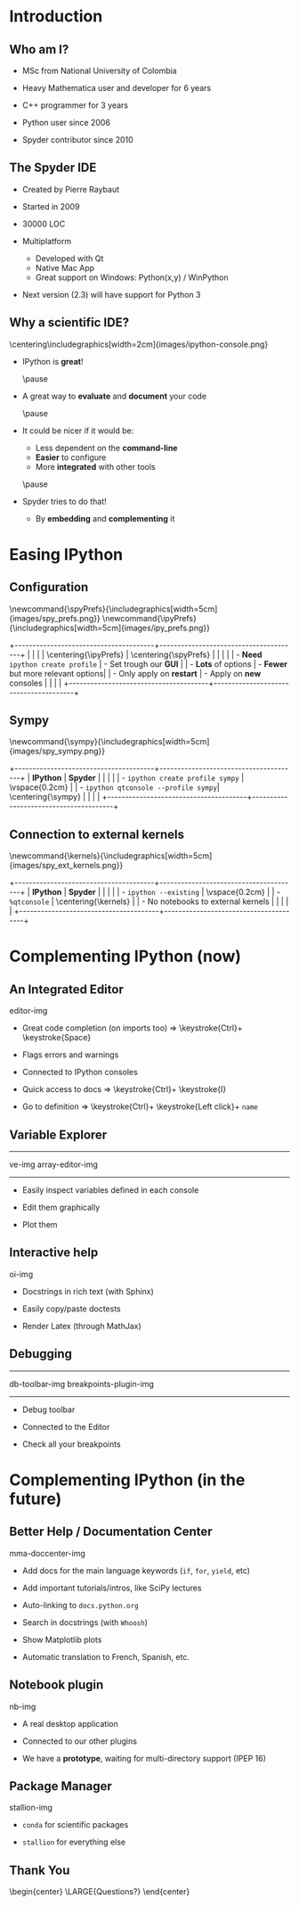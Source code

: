 <!-- -*- mode: markdown; mode: flyspell; mode: auto-fill -*- -->

# Introduction

## Who am I?

* MSc from National University of Colombia

* Heavy Mathematica user and developer for 6 years

* C++ programmer for 3 years

* Python user since 2006

* Spyder contributor since 2010


## The Spyder IDE

* Created by Pierre Raybaut

* Started in 2009

* 30000 LOC

* Multiplatform
    
    - Developed with Qt
    - Native Mac App
    - Great support on Windows: Python(x,y) / WinPython

* Next version (2.3) will have support for Python 3


## Why a scientific IDE?

\centering\includegraphics[width=2cm]{images/ipython-console.png}

<!-- IPython has been the **traditional** entry point to the Python Scientific
    Stack -->

* IPython is **great**!

    \pause

* A great way to **evaluate** and **document** your code

    \pause

* It could be nicer if it would be:
    
    - Less dependent on the **command-line**
    - **Easier** to configure
    - More **integrated** with other tools
      
    \pause
     
* Spyder tries to do that!

    - By **embedding** and **complementing** it

<!-- ----------------------------------------------- -->

# Easing IPython

## Configuration

\newcommand{\spyPrefs}{\includegraphics[width=5cm]{images/spy_prefs.png}}
\newcommand{\ipyPrefs}{\includegraphics[width=5cm]{images/ipy_prefs.png}}

+---------------------------------------+---------------------------------------+
|                                       |                                       |
|  \centering{\ipyPrefs}                |  \centering{\spyPrefs}                |
|                                       |                                       |
|  - **Need** `ipython create profile`  |  - Set trough our **GUI**             |
|  - **Lots** of options                |  - **Fewer** but more relevant options|
|  - Only apply on **restart**          |  - Apply on **new** consoles          |
|                                       |                                       |
+---------------------------------------+---------------------------------------+


## Sympy

\newcommand{\sympy}{\includegraphics[width=5cm]{images/spy_sympy.png}}

+---------------------------------------+---------------------------------------+
|  **IPython**                          |  **Spyder**                           |
|                                       |                                       |
|  - `ipython create profile sympy`     |  \vspace{0.2cm}                       |
|  - `ipython qtconsole --profile sympy`|  \centering{\sympy}                   |
|                                       |                                       |
+---------------------------------------+---------------------------------------+


## Connection to external kernels

\newcommand{\kernels}{\includegraphics[width=5cm]{images/spy_ext_kernels.png}}

+---------------------------------------+---------------------------------------+
|  **IPython**                          |  **Spyder**                           |
|                                       |                                       |
|  - `ipython --existing`               |  \vspace{0.2cm}                       |
|  - `%qtconsole`                       |  \centering{\kernels}                 |
|  - No notebooks to external kernels   |                                       |
|                                       |                                       |
+---------------------------------------+---------------------------------------+


<!-- ----------------------------------------------- -->

# Complementing IPython (now)

## An Integrated Editor

editor-img

* Great code completion (on imports too) $\Longrightarrow$ \keystroke{Ctrl}+ \keystroke{Space}

* Flags errors and warnings

* Connected to IPython consoles

* Quick access to docs  $\Longrightarrow$ \keystroke{Ctrl}+ \keystroke{I}

* Go to definition $\Longrightarrow$ \keystroke{Ctrl}+ \keystroke{Left click}+ `name`


## Variable Explorer

------ ----------------
ve-img array-editor-img
------ ----------------

* Easily inspect variables defined in each console

* Edit them graphically

* Plot them


## Interactive help

oi-img

* Docstrings in rich text (with Sphinx)

* Easily copy/paste doctests

* Render Latex (through MathJax)


## Debugging

-------------- ----------------------
db-toolbar-img breakpoints-plugin-img
-------------- ----------------------

* Debug toolbar

* Connected to the Editor

* Check all your breakpoints


<!-- ----------------------------------------------- -->

# Complementing IPython (in the future)

## Better Help / Documentation Center

mma-doccenter-img

* Add docs for the main language keywords (`if`, `for`, `yield`, etc)

* Add important tutorials/intros, like SciPy lectures

* Auto-linking to `docs.python.org`

* Search in docstrings (with `Whoosh`)

* Show Matplotlib plots

* Automatic translation to French, Spanish, etc.


## Notebook plugin

nb-img

* A real desktop application

* Connected to our other plugins

* We have a **prototype**, waiting for multi-directory support (IPEP 16)


## Package Manager

stallion-img

* `conda` for scientific packages

* `stallion` for everything else


## Thank You

\begin{center}
\LARGE{Questions?}
\end{center}



<!--  LocalWords:  Raybaut LocalWords Spyder IPython Multiplatform IDE LOC png
-->
<!--  LocalWords:  Mathematica WinPython Matlab ipython includegraphics Sympy
 -->

<!-- Local IspellDict: english -->
